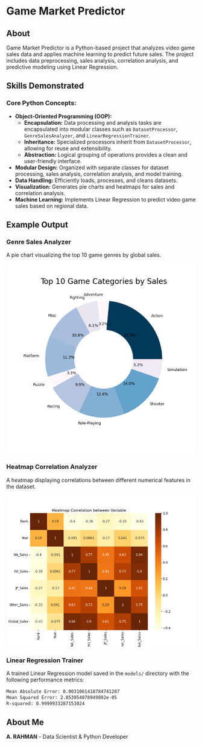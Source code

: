 # Game Market Predictor

## About
Game Market Predictor is a Python-based project that analyzes video game sales data and applies machine learning to predict future sales. The project includes data preprocessing, sales analysis, correlation analysis, and predictive modeling using Linear Regression.

## Skills Demonstrated
### Core Python Concepts:
- **Object-Oriented Programming (OOP):**
  - **Encapsulation:** Data processing and analysis tasks are encapsulated into modular classes such as `DatasetProcessor`, `GenreSalesAnalyzer`, and `LinearRegressionTrainer`.
  - **Inheritance:** Specialized processors inherit from `DatasetProcessor`, allowing for reuse and extensibility.
  - **Abstraction:** Logical grouping of operations provides a clean and user-friendly interface.
- **Modular Design:** Organized with separate classes for dataset processing, sales analysis, correlation analysis, and model training.
- **Data Handling:** Efficiently loads, processes, and cleans datasets.
- **Visualization:** Generates pie charts and heatmaps for sales and correlation analysis.
- **Machine Learning:** Implements Linear Regression to predict video game sales based on regional data.

## Example Output
### Genre Sales Analyzer
A pie chart visualizing the top 10 game genres by global sales.

![example_pie_chart.png](example_pie_chart.png)

### Heatmap Correlation Analyzer
A heatmap displaying correlations between different numerical features in the dataset.

![example_heatmap.png](example_heatmap.png)

### Linear Regression Trainer
A trained Linear Regression model saved in the `models/` directory with the following performance metrics:
```
Mean Absolute Error: 0.0031061418784741287
Mean Squared Error: 2.853954078949892e-05
R-squared: 0.9999933287153024
```

## About Me
**A. RAHMAN** - Data Scientist & Python Developer

